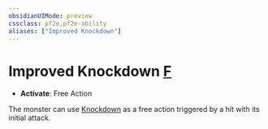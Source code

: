 ```yaml
---
obsidianUIMode: preview
cssclass: pf2e,pf2e-ability
aliases: ["Improved Knockdown"]
---
```

# Improved Knockdown [F](rules/core-rulebook/chapter-9-playing-the-game.md#Actions "Free Action")

- **Activate**: Free Action

The monster can use [Knockdown](rules/abilities/knockdown.md) as a free action triggered by a hit with its initial attack.